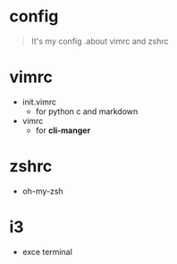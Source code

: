 # config
> It's my config .about vimrc and zshrc
# vimrc
 * init.vimrc
 	* for python c and markdown
 * vimrc
 	* for **cli-manger** 
# zshrc
 * oh-my-zsh
# i3
 * exce terminal
